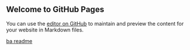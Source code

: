 ## Welcome to GitHub Pages

You can use the [editor on GitHub](https://github.com/forthe2008/forthe2008.github.io/edit/master/README.md) to maintain and preview the content for your website in Markdown files.

[ba readme](https://github.com/forthe2008/forthe2008.github.io/README.md)


